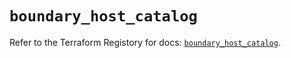 # `boundary_host_catalog`

Refer to the Terraform Registory for docs: [`boundary_host_catalog`](https://registry.terraform.io/providers/hashicorp/boundary/1.1.5/docs/resources/host_catalog).
